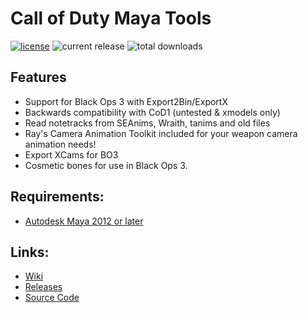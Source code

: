 # Call of Duty Maya Tools
[![license](https://img.shields.io/github/license/Ray1235/CoDMayaTools.svg)]() ![current release](https://img.shields.io/github/release/Ray1235/CoDMayaTools.svg) ![total downloads](https://img.shields.io/github/downloads/Ray1235/CoDMayaTools/total.svg)
## Features
* Support for Black Ops 3 with Export2Bin/ExportX
* Backwards compatibility with CoD1 (untested & xmodels only)
* Read notetracks from SEAnims, Wraith, tanims and old files
* Ray's Camera Animation Toolkit included for your weapon camera animation needs!
* Export XCams for BO3
* Cosmetic bones for use in Black Ops 3.

## Requirements:

* [Autodesk Maya 2012 or later](http://autodesk.com/maya)

## Links:
* [Wiki](https://github.com/Ray1235/CoDMayaTools/wiki)
* [Releases](https://github.com/Ray1235/CoDMayaTools/releases)
* [Source Code](https://github.com/Ray1235/CoDMayaTools/archive/master.zip)
